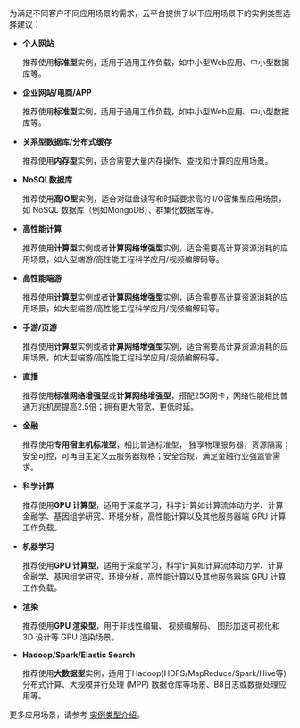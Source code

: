 为满足不同客户不同应用场景的需求，云平台提供了以下应用场景下的实例类型选择建议：

- **个人网站**

	推荐使用**标准型**实例，适用于通用工作负载，如中小型Web应用、中小型数据库等。

- **企业网站/电商/APP**

	推荐使用**标准型**实例，适用于通用工作负载，如中小型Web应用、中小型数据库等。

- **关系型数据库/分布式缓存**

	推荐使用**内存型**实例，适合需要大量内存操作、查找和计算的应用场景。


- **NoSQL数据库**

	推荐使用**高IO型**实例，适合对磁盘读写和时延要求高的 I/O密集型应用场景，如 NoSQL 数据库（例如MongoDB）、群集化数据库等。

- **高性能计算**

	推荐使用**计算型**实例或者**计算网络增强型**实例，适合需要高计算资源消耗的应用场景，如大型端游/高性能工程科学应用/视频编解码等。

- **高性能端游**

	推荐使用**计算型**实例或者**计算网络增强型**实例，适合需要高计算资源消耗的应用场景，如大型端游/高性能工程科学应用/视频编解码等。

- **手游/页游**

	推荐使用**计算型**实例或者**计算网络增强型**实例，适合需要高计算资源消耗的应用场景，如大型端游/高性能工程科学应用/视频编解码等。

- **直播**

	推荐使用**标准网络增强型**或**计算网络增强型**，搭配25G网卡，网络性能相比普通万兆机房提高2.5倍；拥有更大带宽、更低时延。


- **金融**

	推荐使用**专用宿主机标准型**，相比普通标准型， 独享物理服务器，资源隔离；安全可控，可再自主定义云服务器规格；安全合规，满足金融行业强监管需求。

- **科学计算**

	推荐使用**GPU 计算型**，适用于深度学习，科学计算如计算流体动力学、计算金融学、基因组学研究、环境分析，高性能计算以及其他服务器端 GPU 计算工作负载。

- **机器学习**

	推荐使用**GPU 计算型**，适用于深度学习，科学计算如计算流体动力学、计算金融学、基因组学研究、环境分析，高性能计算以及其他服务器端 GPU 计算工作负载。

- **渲染**

	推荐使用**GPU 渲染型**，用于非线性编辑、 视频编解码、 图形加速可视化和 3D 设计等 GPU 渲染场景。

- **Hadoop/Spark/Elastic Search**

	推荐使用**大数据型**实例，适用于Hadoop(HDFS/MapReduce/Spark/Hive等)分布式计算、大规模并行处理 (MPP) 数据仓库等场景、B8日志或数据处理应用等。


更多应用场景，请参考 [实例类型介绍](https://tce.fsphere.cn/document/product/213/7153)。




